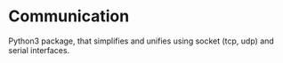 # Communication
Python3 package, that simplifies and unifies using socket (tcp, udp) and serial interfaces.
